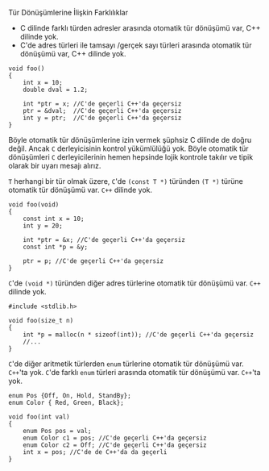  Tür Dönüşümlerine İlişkin Farklılıklar

+ C dilinde farklı türden adresler arasında otomatik tür dönüşümü var, C++ dilinde yok.
+ C'de adres türleri ile tamsayı /gerçek sayı türleri arasında otomatik tür dönüşümü var, C++ dilinde yok.

```
void foo()
{
	int x = 10;
	double dval = 1.2;

	int *ptr = x; //C'de geçerli C++'da geçersiz
	ptr = &dval;  //C'de geçerli C++'da geçersiz
	int y = ptr;  //C'de geçerli C++'da geçersiz
}
```
Böyle otomatik tür dönüşümlerine izin vermek şüphsiz C dilinde de doğru değil. Ancak `C` derleyicisinin kontrol yükümlülüğü yok. Böyle otomatik tür dönüşümleri `C` derleyicilerinin hemen hepsinde lojik kontrole takılır ve tipik olarak bir uyarı mesajı alırız.

`T` herhangi bir tür olmak üzere, `C`'de `(const T *)` türünden `(T *)` türüne otomatik tür dönüşümü var. `C++` dilinde yok.

```
void foo(void)
{
	const int x = 10;
	int y = 20;

	int *ptr = &x; //C'de geçerli C++'da geçersiz
	const int *p = &y;

	ptr = p; //C'de geçerli C++'da geçersiz
}
```
`C`'de `(void *)` türünden diğer adres türlerine otomatik tür dönüşümü var. `C++` dilinde yok.

```
#include <stdlib.h>

void foo(size_t n)
{
	int *p = malloc(n * sizeof(int)); //C'de geçerli C++'da geçersiz
	//...
}
```
`C`'de diğer aritmetik türlerden `enum` türlerine otomatik tür dönüşümü var. `C++`'ta yok.
`C`'de farklı `enum` türleri arasında otomatik tür dönüşümü var. `C++`'ta yok.

```
enum Pos {Off, On, Hold, StandBy};
enum Color { Red, Green, Black};

void foo(int val)
{
	enum Pos pos = val;  
	enum Color c1 = pos; //C'de geçerli C++'da geçersiz
	enum Color c2 = Off; //C'de geçerli C++'da geçersiz
	int x = pos; //C'de de C++'da da geçerli
}
```
